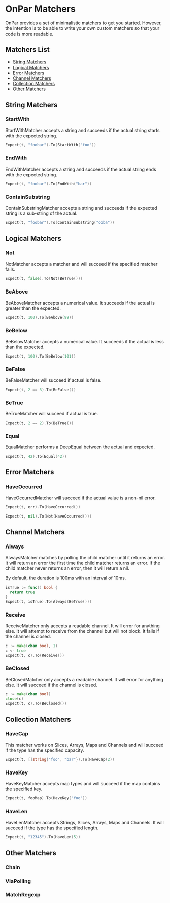 # OnPar Matchers

OnPar provides a set of minimalistic matchers to get you started.
However, the intention is to be able to write your own custom matchers so that
your code is more readable.


## Matchers List
- [String Matchers](#string-matchers)
- [Logical Matchers](#logical-matchers)
- [Error Matchers](#error-matchers)
- [Channel Matchers](#channel-matchers)
- [Collection Matchers](#collection-matchers)
- [Other Matchers](#other-matchers)


## String Matchers
### StartWith
StartWithMatcher accepts a string and succeeds if the actual string starts with
the expected string.

```go
Expect(t, "foobar").To(StartWith("foo"))
```

### EndWith
EndWithMatcher accepts a string and succeeds if the actual string ends with
the expected string.

```go
Expect(t, "foobar").To(EndWith("bar"))
```

### ContainSubstring
ContainSubstringMatcher accepts a string and succeeds if the expected string is a
sub-string of the actual.

```go
Expect(t, "foobar").To(ContainSubstring("ooba"))
```

## Logical Matchers
### Not
NotMatcher accepts a matcher and will succeed if the specified matcher fails.

```go
Expect(t, false).To(Not(BeTrue()))
```

### BeAbove
BeAboveMatcher accepts a numerical value. It succeeds if the actual is greater
than the expected.

```go
Expect(t, 100).To(BeAbove(99))
```

### BeBelow
BeBelowMatcher accepts a numerical value. It succeeds if the actual is
less than the expected.

```go
Expect(t, 100).To(BeBelow(101))
```

### BeFalse
BeFalseMatcher will succeed if actual is false.

```go
Expect(t, 2 == 3).To(BeFalse())
```

### BeTrue
BeTrueMatcher will succeed if actual is true.

```go
Expect(t, 2 == 2).To(BeTrue())
```

### Equal
EqualMatcher performs a DeepEqual between the actual and expected.

```go
Expect(t, 42).To(Equal(42))
```

## Error Matchers
### HaveOccurred
HaveOccurredMatcher will succeed if the actual value is a non-nil error.

```go
Expect(t, err).To(HaveOccurred())

Expect(t, nil).To(Not(HaveOccurred()))
```

## Channel Matchers
### Always
AlwaysMatcher matches by polling the child matcher until it returns an error.
It will return an error the first time the child matcher returns an error.
If the child matcher never returns an error, then it will return a nil.

By default, the duration is 100ms with an interval of 10ms.

```go
isTrue := func() bool {
  return true
}
Expect(t, isTrue).To(Always(BeTrue()))
```

### Receive
ReceiveMatcher only accepts a readable channel. It will error for anything else.
It will attempt to receive from the channel but will not block.
It fails if the channel is closed.

```go
c := make(chan bool, 1)
c <- true
Expect(t, c).To(Receive())
```

### BeClosed
BeClosedMatcher only accepts a readable channel. It will error for anything else.
It will succeed if the channel is closed.

```go
c := make(chan bool)
close(c)
Expect(t, c).To(BeClosed())
```

## Collection Matchers
### HaveCap
This matcher works on Slices, Arrays, Maps and Channels and will succeed if the
type has the specified capacity.

```go
Expect(t, []string{"foo", "bar"}).To(HaveCap(2))
```
### HaveKey
HaveKeyMatcher accepts map types and will succeed if the map contains the
specified key.

```go
Expect(t, fooMap).To(HaveKey("foo"))
```

### HaveLen
HaveLenMatcher accepts Strings, Slices, Arrays, Maps and Channels. It will
succeed if the type has the specified length.
```go
Expect(t, "12345").To(HaveLen(5))
```

## Other Matchers
### Chain
### ViaPolling
### MatchRegexp
